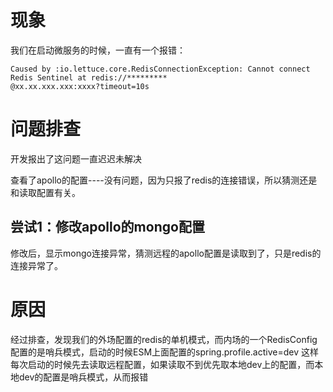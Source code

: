 # 现象

我们在启动微服务的时候，一直有一个报错：

```text
Caused by :io.lettuce.core.RedisConnectionException: Cannot connect Redis Sentinel at redis://*********
@xx.xx.xxx.xxx:xxxx?timeout=10s
```

# 问题排查

开发报出了这问题一直迟迟未解决

查看了apollo的配置----没有问题，因为只报了redis的连接错误，所以猜测还是和读取配置有关。

## 尝试1：修改apollo的mongo配置

修改后，显示mongo连接异常，猜测远程的apollo配置是读取到了，只是redis的连接异常了。

# 原因

经过排查，发现我们的外场配置的redis的单机模式，而内场的一个RedisConfig配置的是哨兵模式，启动的时候ESM上面配置的spring.profile.active=dev
这样每次启动的时候先去读取远程配置，如果读取不到优先取本地dev上的配置，而本地dev的配置是哨兵模式，从而报错



